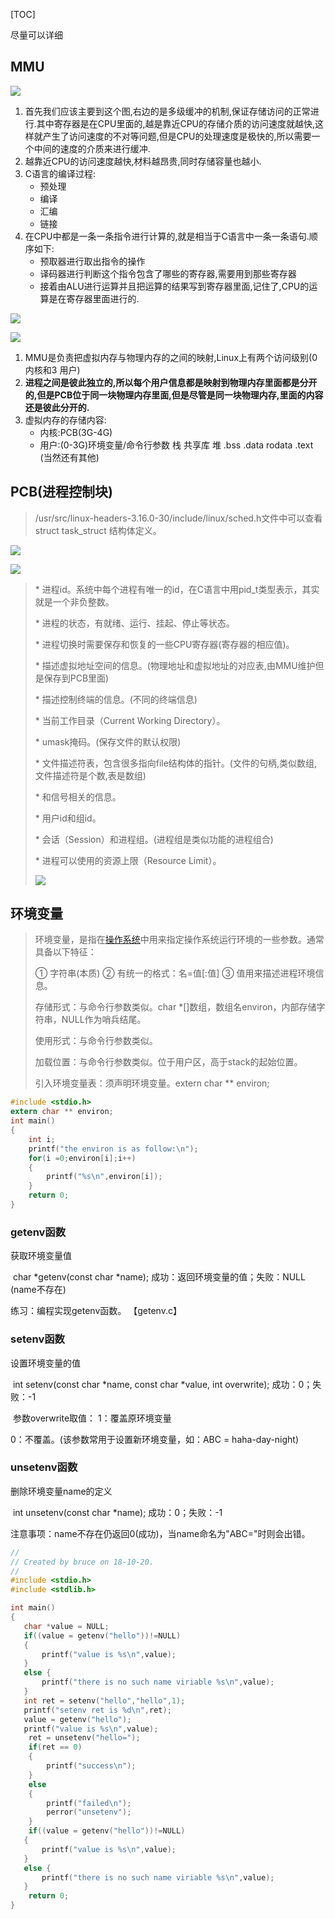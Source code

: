 [TOC]

尽量可以详细

## MMU

![](https://ws1.sinaimg.cn/large/891f7782ly1fwdn2dcrz8j20pq0ciwfk.jpg)

1. 首先我们应该主要到这个图,右边的是多级缓冲的机制,保证存储访问的正常进行.其中寄存器是在CPU里面的,越是靠近CPU的存储介质的访问速度就越快,这样就产生了访问速度的不对等问题,但是CPU的处理速度是极快的,所以需要一个中间的速度的介质来进行缓冲.
2. 越靠近CPU的访问速度越快,材料越昂贵,同时存储容量也越小.
3. C语言的编译过程:
   - 预处理
   - 编译
   - 汇编
   - 链接
4. 在CPU中都是一条一条指令进行计算的,就是相当于C语言中一条一条语句.顺序如下:
   - 预取器进行取出指令的操作
   - 译码器进行判断这个指令包含了哪些的寄存器,需要用到那些寄存器
   - 接着由ALU进行运算并且把运算的结果写到寄存器里面,记住了,CPU的运算是在寄存器里面进行的.



![](https://ws1.sinaimg.cn/large/891f7782ly1fwdn8oi520j20je0afmze.jpg)

![](https://ws1.sinaimg.cn/large/891f7782ly1fwdng4253dj20w90d3dj7.jpg)

1. MMU是负责把虚拟内存与物理内存的之间的映射,Linux上有两个访问级别(0 内核和3 用户)
2. **进程之间是彼此独立的,所以每个用户信息都是映射到物理内存里面都是分开的,但是PCB位于同一块物理内存里面,但是尽管是同一块物理内存,里面的内容还是彼此分开的.**
3. 虚拟内存的存储内容:
   - 内核:PCB(3G-4G)
   - 用户:(0-3G)环境变量/命令行参数 栈 共享库 堆 .bss .data rodata .text (当然还有其他)

## PCB(进程控制块)

>  /usr/src/linux-headers-3.16.0-30/include/linux/sched.h文件中可以查看struct task_struct 结构体定义。

![](https://ws1.sinaimg.cn/large/891f7782gy1fwegwnlqvsj20k30230tb.jpg)

![](https://ws1.sinaimg.cn/large/891f7782ly1fwegxl6mpaj20jn05lgmd.jpg)

> \* 进程id。系统中每个进程有唯一的id，在C语言中用pid_t类型表示，其实就是一个非负整数。
>
> \* 进程的状态，有就绪、运行、挂起、停止等状态。
>
> \* 进程切换时需要保存和恢复的一些CPU寄存器(寄存器的相应值)。
>
> \* 描述虚拟地址空间的信息。(物理地址和虚拟地址的对应表,由MMU维护但是保存到PCB里面)
>
> \* 描述控制终端的信息。(不同的终端信息)
>
> \* 当前工作目录（Current Working Directory）。
>
> \* umask掩码。(保存文件的默认权限)
>
> \* 文件描述符表，包含很多指向file结构体的指针。(文件的句柄,类似数组,文件描述符是个数,表是数组)
>
> \* 和信号相关的信息。
>
> \* 用户id和组id。
>
> \* 会话（Session）和进程组。(进程组是类似功能的进程组合)
>
> \* 进程可以使用的资源上限（Resource Limit）。
>
> ![](https://ws1.sinaimg.cn/large/891f7782gy1fweh5o7sopj20c108l0u3.jpg)

## 环境变量

> 环境变量，是指在[操作系统](http://baike.baidu.com/view/880.htm)中用来指定操作系统运行环境的一些参数。通常具备以下特征：
>
> ① 字符串(本质) ② 有统一的格式：名=值[:值] ③ 值用来描述进程环境信息。
>
> 存储形式：与命令行参数类似。char *[]数组，数组名environ，内部存储字符串，NULL作为哨兵结尾。
>
> 使用形式：与命令行参数类似。
>
> 加载位置：与命令行参数类似。位于用户区，高于stack的起始位置。
>
> 引入环境变量表：须声明环境变量。extern char ** environ;		

```c
#include <stdio.h>
extern char ** environ;
int main()
{
    int i;
    printf("the environ is as follow:\n");
    for(i =0;environ[i];i++)
    {
        printf("%s\n",environ[i]);
    }
    return 0;
}
```

### **getenv函数**

获取环境变量值

​    char *getenv(const char *name); 	成功：返回环境变量的值；失败：NULL (name不存在)

练习：编程实现getenv函数。															 【getenv.c】

### **setenv函数**

设置环境变量的值	

​    int setenv(const char *name, const char *value, int overwrite);  	成功：0；失败：-1

​	参数overwrite取值：	1：覆盖原环境变量 

0：不覆盖。(该参数常用于设置新环境变量，如：ABC = haha-day-night)

### **unsetenv函数**

删除环境变量name的定义

​    int unsetenv(const char *name); 	成功：0；失败：-1 

注意事项：name不存在仍返回0(成功)，当name命名为"ABC="时则会出错。

```c
//
// Created by bruce on 18-10-20.
//
#include <stdio.h>
#include <stdlib.h>

int main()
{
   char *value = NULL;
   if((value = getenv("hello"))!=NULL)
   {
       printf("value is %s\n",value);
   }
   else {
       printf("there is no such name viriable %s\n",value);
   }
   int ret = setenv("hello","hello",1);
   printf("setenv ret is %d\n",ret);
   value = getenv("hello");
   printf("value is %s\n",value);
    ret = unsetenv("hello=");
    if(ret == 0)
    {
        printf("success\n");
    }
    else
    {
        printf("failed\n");
        perror("unsetenv");
    }
    if((value = getenv("hello"))!=NULL)
   {
       printf("value is %s\n",value);
   }
   else {
       printf("there is no such name viriable %s\n",value);
   }
    return 0;
}

```

